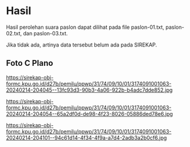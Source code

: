 # Hasil

Hasil perolehan suara paslon dapat dilihat pada file paslon-01.txt, paslon-02.txt, dan paslon-03.txt.

Jika tidak ada, artinya data tersebut belum ada pada SIREKAP.

## Foto C Plano

https://sirekap-obj-formc.kpu.go.id/d27b/pemilu/ppwp/31/74/09/10/01/3174091001063-20240214-204045--13fc93d3-90b3-4a06-922b-b4adc7dde852.jpg

https://sirekap-obj-formc.kpu.go.id/d27b/pemilu/ppwp/31/74/09/10/01/3174091001063-20240214-204054--65a2df0d-de98-4f23-8026-05886ded78e6.jpg

https://sirekap-obj-formc.kpu.go.id/d27b/pemilu/ppwp/31/74/09/10/01/3174091001063-20240214-204101--94c61d14-4f34-4f9a-a7d4-2adb3a2b0cf6.jpg
